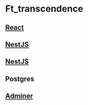 # Ft_transcendence

## [React](http://localhost)

## [NestJS](http://localhost:3000)
## [NestJS](https://localhost:3443)

## Postgres

## [Adminer](http://localhost:8080)
